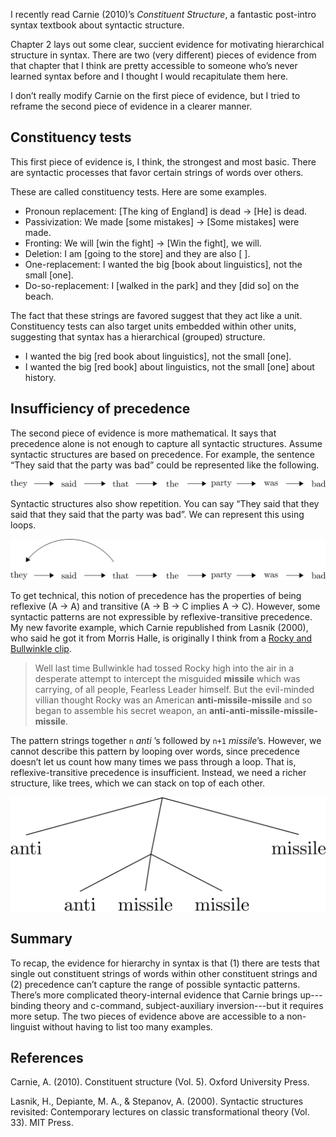 I recently read Carnie (2010)’s _Constituent Structure_, a fantastic post-intro syntax textbook about syntactic structure. 

Chapter 2 lays out some clear, succient evidence for motivating hierarchical structure in syntax. There are two (very different) pieces of evidence from that chapter that I think are pretty accessible to someone who’s never learned syntax before and I thought I would recapitulate them here.

I don’t really modify Carnie on the first piece of evidence, but I tried to reframe the second piece of evidence in a clearer manner.

## Constituency tests

This first piece of evidence is, I think, the strongest and most basic. There are syntactic processes that favor certain strings of words over others.

These are called constituency tests. Here are some examples.

- Pronoun replacement: [The king of England] is dead → [He] is dead.
- Passivization: We made [some mistakes] → [Some mistakes] were made.
- Fronting: We will [win the fight] → [Win the fight], we will.
- Deletion: I am [going to the store] and they are also [  ].
- One-replacement: I wanted the big [book about linguistics], not the small [one].
- Do-so-replacement: I [walked in the park] and they [did so] on the beach.

The fact that these strings are favored suggest that they act like a unit. Constituency tests can also target units embedded within other units, suggesting that syntax has a hierarchical (grouped) structure.

- I wanted the big [red book about linguistics], not the small [one].
- I wanted the big [red book] about linguistics, not the small [one] about history.

## Insufficiency of precedence

The second piece of evidence is more mathematical. It says that precedence alone is not enough to capture all syntactic structures. Assume syntactic structures are based on precedence. For example, the sentence “They said that the party was bad” could be represented like the following.

![](/assets/images/they-said-string.jpg)
	
Syntactic structures also show repetition. You can say “They said that they said that they said that the party was bad”. We can represent this using loops.

![](/assets/images/they-said-loop.jpg)
	
To get technical, this notion of precedence has the properties of being reflexive (A → A) and transitive (A → B → C implies A → C). However, some syntactic patterns are not expressible by reflexive-transitive precedence. My new favorite example, which Carnie republished from Lasnik (2000), who said he got it from Morris Halle, is originally I think from a [Rocky and Bullwinkle clip](https://www.youtube.com/watch?v=-JVlUHxf8iY&feature=youtu.be&t=21).

> Well last time Bullwinkle had tossed Rocky high into the air in a desperate attempt to intercept the misguided **missile** which was carrying, of all people,  Fearless Leader himself. But the evil-minded villian thought Rocky was an American **anti-missile-missile** and so began to assemble his secret weapon, an **anti-anti-missile-missile-missile**.

The pattern strings together `n` *anti* ’s followed by `n+1` *missile*’s. However, we cannot describe this pattern by looping over words, since precedence doesn’t let us count how many times we pass through a loop. That is, reflexive-transitive precedence is insufficient. Instead, we need a richer structure, like trees, which we can stack on top of each other.

![](/assets/images/anti-missile-tree.jpg)

## Summary

To recap, the evidence for hierarchy in syntax is that (1) there are tests that single out constituent strings of words within other constituent strings and (2) precedence can’t capture the range of possible syntactic patterns. There’s more complicated theory-internal evidence that Carnie brings up---binding theory and c-command, subject-auxiliary inversion---but it requires more setup. The two pieces of evidence above are accessible to a non-linguist without having to list too many examples.

## References

Carnie, A. (2010). Constituent structure (Vol. 5). Oxford University Press.

Lasnik, H., Depiante, M. A., & Stepanov, A. (2000). Syntactic structures revisited: Contemporary lectures on classic transformational theory (Vol. 33). MIT Press.